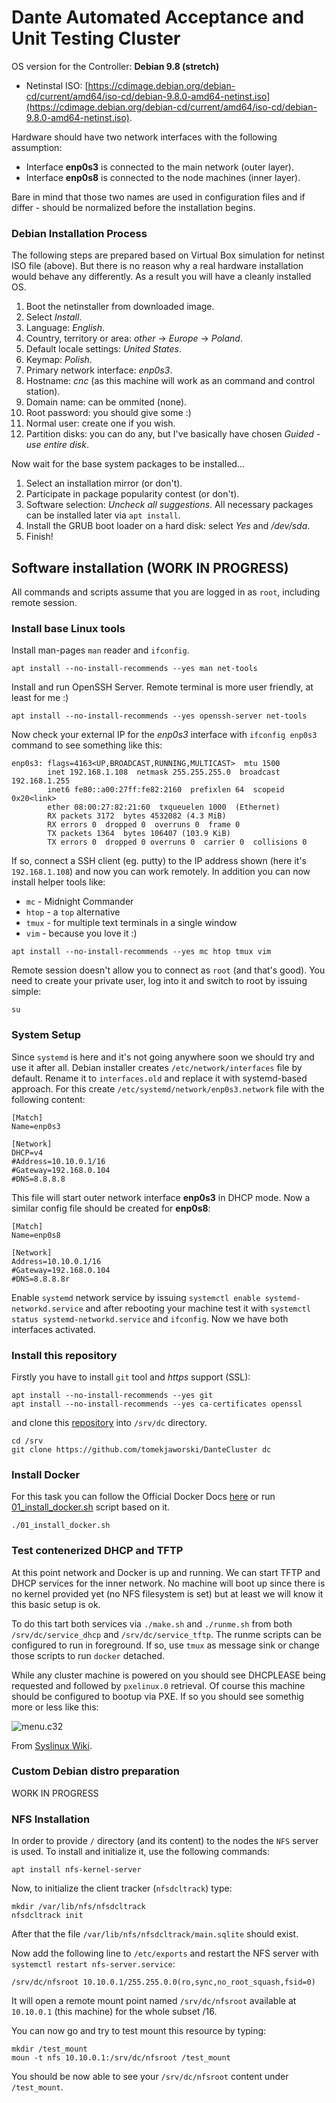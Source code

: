 # Dante Automated Acceptance and Unit Testing Cluster


OS version for the Controller: **Debian 9.8 (stretch)**
 * Netinstal ISO: [https://cdimage.debian.org/debian-cd/current/amd64/iso-cd/debian-9.8.0-amd64-netinst.iso](https://cdimage.debian.org/debian-cd/current/amd64/iso-cd/debian-9.8.0-amd64-netinst.iso).
 
Hardware should have two network interfaces with the following assumption:
 * Interface **enp0s3** is connected to the main network (outer layer).
 * Interface **enp0s8** is connected to the node machines (inner layer).

Bare in mind that those two names are used in configuration files and if differ - should be normalized before the installation begins.

### Debian Installation Process

The following steps are prepared based on Virtual Box simulation for netinst ISO file (above). But there is no reason why a real hardware installation would behave any differently. As a result you will have a cleanly installed OS.

1. Boot the netinstaller from downloaded image.
1. Select *Install*.
1. Language: *English*.
1. Country, territory or area: *other* -> *Europe* -> *Poland*.
1. Default locale settings: *United States*.
1. Keymap: *Polish*.
1. Primary network interface: *enp0s3*.
1. Hostname: *cnc*  (as this machine will work as an command and control station).
1. Domain name: can be ommited (none).
1. Root password: you should give some :)
1. Normal user: create one if you wish.
1. Partition disks: you can do any, but I've basically have chosen *Guided - use entire disk*.

Now wait for the base system packages to be installed...

1. Select an installation mirror (or don't).
1. Participate in package popularity contest (or don't).
1. Software selection: *Uncheck all suggestions*. All necessary packages can be installed later via `apt install`.
1. Install the GRUB boot loader on a hard disk: select *Yes* and */dev/sda*.
1. Finish!

## Software installation (WORK IN PROGRESS)

All commands and scripts assume that you are logged in as `root`, including remote session.

### Install base Linux tools

Install man-pages `man` reader and `ifconfig`.

```
apt install --no-install-recommends --yes man net-tools 
```

Install and run OpenSSH Server. Remote terminal is more user friendly, at least for me :)

```
apt install --no-install-recommends --yes openssh-server net-tools
```

Now check your external IP for the *enp0s3* interface with `ifconfig enp0s3` command to see something like this:
```
enp0s3: flags=4163<UP,BROADCAST,RUNNING,MULTICAST>  mtu 1500
        inet 192.168.1.108  netmask 255.255.255.0  broadcast 192.168.1.255
        inet6 fe80::a00:27ff:fe82:2160  prefixlen 64  scopeid 0x20<link>
        ether 08:00:27:82:21:60  txqueuelen 1000  (Ethernet)
        RX packets 3172  bytes 4532082 (4.3 MiB)
        RX errors 0  dropped 0  overruns 0  frame 0
        TX packets 1364  bytes 106407 (103.9 KiB)
        TX errors 0  dropped 0 overruns 0  carrier 0  collisions 0
```

If so, connect a SSH client (eg. putty) to the IP address shown (here it's `192.168.1.108`) and now you can work remotely.
In addition you can now install helper tools like:
 * `mc` - Midnight Commander
 * `htop` - a `top` alternative
 * `tmux` - for multiple text terminals in a single window
 * `vim` - because you love it :)

```
apt install --no-install-recommends --yes mc htop tmux vim
```

Remote session doesn't allow you to connect as `root` (and that's good).
You need to create your private user, log into it and switch to root by issuing simple:
```
su
```

### System Setup
Since `systemd` is here and it's not going anywhere soon we should try and use it after all. Debian installer creates `/etc/network/interfaces` file by default. Rename it to `interfaces.old` and replace it with systemd-based approach. 
For this create `/etc/systemd/network/enp0s3.network` file with the following content:
```
[Match]
Name=enp0s3

[Network]
DHCP=v4
#Address=10.10.0.1/16
#Gateway=192.168.0.104
#DNS=8.8.8.8
```
This file will start outer network interface **enp0s3** in DHCP mode. Now a similar config file should be created for **enp0s8**:
```
[Match]
Name=enp0s8

[Network]
Address=10.10.0.1/16
#Gateway=192.168.0.104
#DNS=8.8.8.8r
```

Enable `systemd` network service by issuing `systemctl enable systemd-networkd.service`
and after rebooting your machine test it with `systemctl status systemd-networkd.service` and `ifconfig`. Now we have both interfaces activated.

### Install this repository

Firstly you have to install `git` tool and *https* support (SSL):
```
apt install --no-install-recommends --yes git 
apt install --no-install-recommends --yes ca-certificates openssl
```

and clone this [repository](https://github.com/tomekjaworski/DanteCluster) into `/srv/dc` directory.

```
cd /srv
git clone https://github.com/tomekjaworski/DanteCluster dc
```

### Install Docker

For this task you can follow the Official Docker Docs [here](https://docs.docker.com/install/linux/docker-ce/debian/) 
or run [01_install_docker.sh](https://github.com/tomekjaworski/DanteCluster/blob/feature/docs/01_install_docker.sh) script based on it.

```
./01_install_docker.sh
```

### Test contenerized DHCP and TFTP
At this point network and Docker is up and running. We can start TFTP and DHCP services for the inner network. No machine will boot up since there is no kernel provided yet (no NFS filesystem is set) but at least we will know it this basic setup is ok.

To do this tart both services via `./make.sh` and `./runme.sh` from both `/srv/dc/service_dhcp` and `/srv/dc/service_tftp`. The runme scripts can be configured to run in foreground. If so, use `tmux` as message sink or change those scripts to run `docker` detached.

While any cluster machine is powered on you should see DHCPLEASE being requested and followed by `pxelinux.0` retrieval.
Of course this machine should be configured to bootup via PXE. If so you should see somethig more or less like this:

![menu.c32](https://wiki.syslinux.org/wiki/images/2/20/Simplemenu.png)

From [Syslinux Wiki](https://wiki.syslinux.org/wiki/index.php?title=File:Simplemenu.png).


### Custom Debian distro preparation


WORK IN PROGRESS


### NFS Installation
In order to provide `/` directory (and its content) to the nodes the `NFS` server is used. To install and initialize it, use the following commands:
```
apt install nfs-kernel-server
```
Now, to initialize the client tracker (`nfsdcltrack`) type:
```
mkdir /var/lib/nfs/nfsdcltrack
nfsdcltrack init
```
After that the file `/var/lib/nfs/nfsdcltrack/main.sqlite` should exist.

Now add the following line to `/etc/exports` and restart the NFS server with `systemctl restart nfs-server.service`:
```
/srv/dc/nfsroot 10.10.0.1/255.255.0.0(ro,sync,no_root_squash,fsid=0)
```
It will open a remote mount point named `/srv/dc/nfsroot` available at `10.10.0.1` (this machine) for the whole subset /16.

You can now go and try to test mount this resource by typing:
```
mkdir /test_mount
moun -t nfs 10.10.0.1:/srv/dc/nfsroot /test_mount
```
You should be now able to see your `/srv/dc/nfsroot` content under `/test_mount`.

